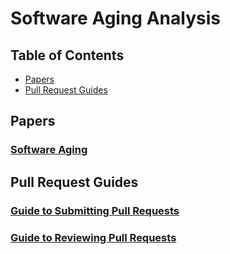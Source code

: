 # Software Aging Analysis

## Table of Contents

- [Papers](#papers)
- [Pull Request Guides](#pull-request-guides)

## Papers

### [Software Aging](https://www.cs.drexel.edu/~yc349/CS451/RequiredReadings/SoftwareAging.pdf)

## Pull Request Guides

### [Guide to Submitting Pull Requests](https://jesseduffield.com/Submitting-PRs)

### [Guide to Reviewing Pull Requests](https://jesseduffield.com/Reviewing-PRs)
